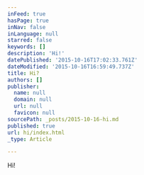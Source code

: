 ```yaml
---
inFeed: true
hasPage: true
inNav: false
inLanguage: null
starred: false
keywords: []
description: 'Hi!'
datePublished: '2015-10-16T17:02:33.761Z'
dateModified: '2015-10-16T16:59:49.737Z'
title: Hi?
authors: []
publisher:
  name: null
  domain: null
  url: null
  favicon: null
sourcePath: _posts/2015-10-16-hi.md
published: true
url: hi/index.html
_type: Article

---
```

Hi!